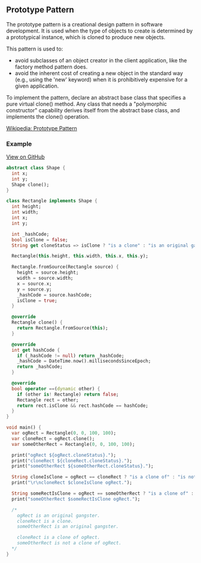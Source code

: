 ## Prototype Pattern
The prototype pattern is a creational design pattern in software development. It is used when the type of objects to create is determined by a prototypical instance, which is cloned to produce new objects.

This pattern is used to:
* avoid subclasses of an object creator in the client application, like the factory method pattern does.
* avoid the inherent cost of creating a new object in the standard way (e.g., using the 'new' keyword) when it is prohibitively expensive for a given application.

To implement the pattern, declare an abstract base class that specifies a pure virtual clone() method. Any class that needs a "polymorphic constructor" capability derives itself from the abstract base class, and implements the clone() operation.

[Wikipedia: Prototype Pattern](https://en.wikipedia.org/wiki/Prototype_pattern)

### Example

[View on GitHub](https://github.com/scottt2/design-patterns-in-dart/tree/master/prototype)

```dart
abstract class Shape {
  int x;
  int y;
  Shape clone();
}

class Rectangle implements Shape {
  int height;
  int width;
  int x;
  int y;

  int _hashCode;
  bool isClone = false;
  String get cloneStatus => isClone ? "is a clone" : "is an original gangster";

  Rectangle(this.height, this.width, this.x, this.y);

  Rectangle.fromSource(Rectangle source) {
    height = source.height;
    width = source.width;
    x = source.x;
    y = source.y;
    _hashCode = source.hashCode;
    isClone = true;
  }

  @override
  Rectangle clone() {
    return Rectangle.fromSource(this);
  }

  @override
  int get hashCode {
    if (_hashCode != null) return _hashCode;
    _hashCode = DateTime.now().millisecondsSinceEpoch;
    return _hashCode;
  }

  @override
  bool operator ==(dynamic other) {
    if (other is! Rectangle) return false;
    Rectangle rect = other;
    return rect.isClone && rect.hashCode == hashCode;
  }
}

void main() {
  var ogRect = Rectangle(0, 0, 100, 100);
  var cloneRect = ogRect.clone();
  var someOtherRect = Rectangle(0, 0, 100, 100);

  print("ogRect ${ogRect.cloneStatus}.");
  print("cloneRect ${cloneRect.cloneStatus}.");
  print("someOtherRect ${someOtherRect.cloneStatus}.");

  String cloneIsClone = ogRect == cloneRect ? "is a clone of" : "is not a clone of";
  print("\r\ncloneRect $cloneIsClone ogRect.");

  String someRectIsClone = ogRect == someOtherRect ? "is a clone of" : "is not a clone of";
  print("someOtherRect $someRectIsClone ogRect.");

  /*
    ogRect is an original gangster.
    cloneRect is a clone.
    someOtherRect is an original gangster.

    cloneRect is a clone of ogRect.
    someOtherRect is not a clone of ogRect.
  */
}
```

